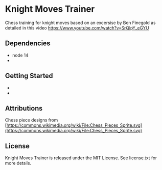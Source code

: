 # Knight Moves Trainer

Chess training for knight moves based on an excersise by Ben Finegold as detailed in this video https://www.youtube.com/watch?v=SrQlpY_eGYU

## Dependencies

* node 14
* 

## Getting Started

* 
* 

## Attributions

Chess piece designs from [https://commons.wikimedia.org/wiki/File:Chess_Pieces_Sprite.svg](https://commons.wikimedia.org/wiki/File:Chess_Pieces_Sprite.svg)

## License

Knight Moves Trainer is released under the MIT License. See license.txt for more details.